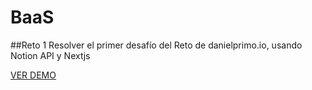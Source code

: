 # BaaS

##Reto 1
Resolver el primer desafío del Reto de danielprimo.io, usando Notion API y Nextjs

[VER DEMO](https://baas.vercel.app/)
